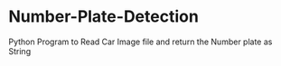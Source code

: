 # Number-Plate-Detection
Python Program to Read Car Image file and return the Number plate as String
